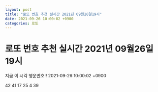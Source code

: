 ```yaml
---
layout: post
title: "로또 번호 추천 실시간 2021년 09월26일19시"
date: 2021-09-26 10:00:02 +0900
categories: 로또
---
```


# 로또 번호 추천 실시간 2021년 09월26일19시

지금 이 시각 행운번호!! 2021-09-26 10:00:02 +0900

 42  41  17  25  4  39 

